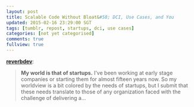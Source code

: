 ```yaml
---           
layout: post
title: Scalable Code Without Bloat&#58; DCI, Use Cases, and You
updated: 2015-02-16 23:29:00 SGT
tags: [tumblr, repost, startups, dci, use cases]
categories: [not yet categorised]
comments: true
fullview: true
---
```


[**reverbdev**](http://devblog.reverb.com/post/93075989836/scalable-code-without-bloat-dci-use-cases-and-you):

> **My world is that of startups.**
> I’ve been working at early stage companies or starting them for almost fifteen years now. So my worldview is a bit colored by the needs of startups, but I submit that these needs translate to those of any organization faced with the challenge of delivering a&hellip;
